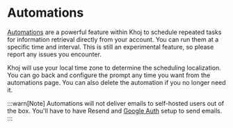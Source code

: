 # Automations

[Automations](https://app.khoj.dev/automations) are a powerful feature within Khoj to schedule repeated tasks for information retrieval directly from your account. You can run them at a specific time and interval. This is still an experimental feature, so please report any issues you encounter.

Khoj will use your local time zone to determine the scheduling localization. You can go back and configure the prompt any time you want from the automations page. You can also delete the automation if you no longer need it.

:::warn[Note]
Automations will not deliver emails to self-hosted users out of the box. You'll have to have Resend and [Google Auth](/miscellaneous/google-auth) setup to send emails.
:::
